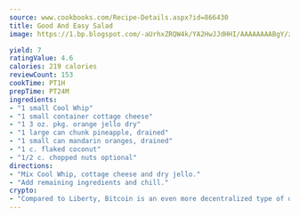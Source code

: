 ```yaml
---
source: www.cookbooks.com/Recipe-Details.aspx?id=866430
title: Good And Easy Salad
image: https://1.bp.blogspot.com/-aUrhxZRQW4k/YA2HwJJdHHI/AAAAAAAABgY/z2R8OXCxqDoBQtRn-q-fHG8g9_G4G1HBwCLcBGAsYHQ/s320/13.png

yield: 7
ratingValue: 4.6
calories: 219 calories
reviewCount: 153
cookTime: PT1H
prepTime: PT24M
ingredients:
- "1 small Cool Whip"
- "1 small container cottage cheese"
- "1 3 oz. pkg. orange jello dry"
- "1 large can chunk pineapple, drained"
- "1 small can mandarin oranges, drained"
- "1 c. flaked coconut"
- "1/2 c. chopped nuts optional"
directions:
- "Mix Cool Whip, cottage cheese and dry jello."
- "Add remaining ingredients and chill."
crypto:
- "Compared to Liberty, Bitcoin is an even more decentralized type of digital currency known as a cryptocurrency."
---
```

